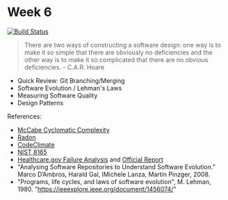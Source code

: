 # Week 6

[![Build Status](https://travis-ci.org/JeffCohen/hope.svg?branch=master)](https://travis-ci.org/JeffCohen/hope)

> There are two ways of constructing a software design: one way is to make it so simple that there are obviously
  no deficiencies and the other way is to make it so complicated that there are no obvious deficiencies. - C.A.R. Hoare

* Quick Review: Git Branching/Merging
* Software Evolution / Lehman's Laws
* Measuring Software Quality
* Design Patterns

References:

* [McCabe Cyclomatic Complexity](http://www.mccabe.com/pdf/mccabe-nist235r.pdf)
* [Radon](https://pypi.org/project/radon/)
* [CodeClimate](https://codeclimate.com/)
* [NIST 8165](https://nvlpubs.nist.gov/nistpubs/ir/2017/NIST.IR.8165.pdf)
* [Healthcare.gov Failure Analysis](https://www.brookings.edu/blog/techtank/2015/04/09/a-look-back-at-technical-issues-with-healthcare-gov/) and [Official Report](https://www.gao.gov/assets/670/668834.pdf)
* "Analysing Software Repositories to Understand Software Evolution." Marco D’Ambros, Harald Gal, lMichele Lanza, Martin Pinzger, 2008.
* "Programs, life cycles, and laws of software evolution", M. Lehman, 1980. "https://ieeexplore.ieee.org/document/1456074/"
